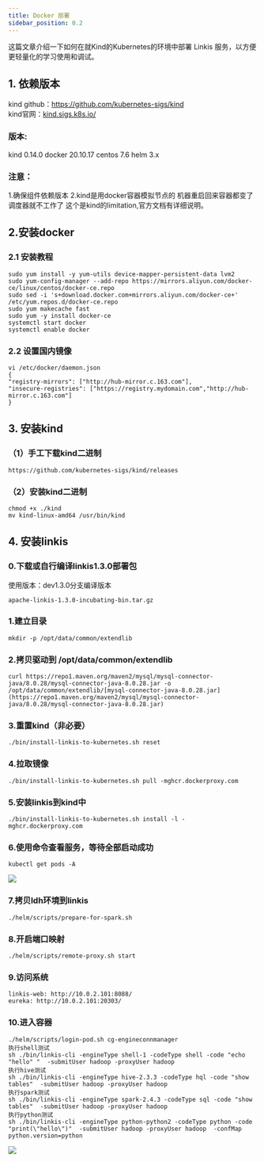 ```yaml
---
title: Docker 部署
sidebar_position: 0.2
---
```


这篇文章介绍一下如何在就Kind的Kubernetes的环境中部署 Linkis 服务，以方便更轻量化的学习使用和调试。

## 1. 依赖版本
kind github：https://github.com/kubernetes-sigs/kind  
kind官网：[kind.sigs.k8s.io/](https://kind.sigs.k8s.io/)

### 版本:
kind 0.14.0
docker 20.10.17
centos 7.6
helm 3.x

### 注意：
1.确保组件依赖版本
2.kind是用docker容器模拟节点的 机器重启回来容器都变了 调度器就不工作了 这个是kind的limitation,官方文档有详细说明。

## 2.安装docker
### 2.1 安装教程
```
sudo yum install -y yum-utils device-mapper-persistent-data lvm2
sudo yum-config-manager --add-repo https://mirrors.aliyun.com/docker-ce/linux/centos/docker-ce.repo
sudo sed -i 's+download.docker.com+mirrors.aliyun.com/docker-ce+' /etc/yum.repos.d/docker-ce.repo
sudo yum makecache fast
sudo yum -y install docker-ce
systemctl start docker
systemctl enable docker
```

### 2.2 设置国内镜像
```
vi /etc/docker/daemon.json
{
"registry-mirrors": ["http://hub-mirror.c.163.com"],
"insecure-registries": ["https://registry.mydomain.com","http://hub-mirror.c.163.com"]
}
```

## 3. 安装kind
### （1）手工下载kind二进制
```
https://github.com/kubernetes-sigs/kind/releases
```
### （2）安装kind二进制
```
chmod +x ./kind
mv kind-linux-amd64 /usr/bin/kind
```
## 4. 安装linkis
### 0.下载或自行编译linkis1.3.0部署包
使用版本：dev1.3.0分支编译版本
```
apache-linkis-1.3.0-incubating-bin.tar.gz
```
### 1.建立目录
```
mkdir -p /opt/data/common/extendlib
```
### 2.拷贝驱动到 /opt/data/common/extendlib
```
curl https://repo1.maven.org/maven2/mysql/mysql-connector-java/8.0.28/mysql-connector-java-8.0.28.jar -o /opt/data/common/extendlib/[mysql-connector-java-8.0.28.jar](https://repo1.maven.org/maven2/mysql/mysql-connector-java/8.0.28/mysql-connector-java-8.0.28.jar)
```
### 3.重置kind（非必要）
```
./bin/install-linkis-to-kubernetes.sh reset
```
### 4.拉取镜像
```
./bin/install-linkis-to-kubernetes.sh pull -mghcr.dockerproxy.com
```
### 5.安装linkis到kind中
```
./bin/install-linkis-to-kubernetes.sh install -l -mghcr.dockerproxy.com
```
### 6.使用命令查看服务，等待全部启动成功
```
kubectl get pods -A
```
![](/Images/deployment/kubernetes/pods.jpg)


### 7.拷贝ldh环境到linkis
```
./helm/scripts/prepare-for-spark.sh
```
### 8.开启端口映射
```
./helm/scripts/remote-proxy.sh start
```
### 9.访问系统
```
linkis-web: http://10.0.2.101:8088/
eureka: http://10.0.2.101:20303/
```
### 10.进入容器
```
./helm/scripts/login-pod.sh cg-engineconnmanager
执行shell测试
sh ./bin/linkis-cli -engineType shell-1 -codeType shell -code "echo "hello" "  -submitUser hadoop -proxyUser hadoop
执行hive测试
sh ./bin/linkis-cli -engineType hive-2.3.3 -codeType hql -code "show tables"  -submitUser hadoop -proxyUser hadoop
执行spark测试
sh ./bin/linkis-cli -engineType spark-2.4.3 -codeType sql -code "show tables"  -submitUser hadoop -proxyUser hadoop
执行python测试
sh ./bin/linkis-cli -engineType python-python2 -codeType python -code "print(\"hello\")"  -submitUser hadoop -proxyUser hadoop  -confMap  python.version=python
```
![](/Images/deployment/kubernetes/linkis.jpg)

